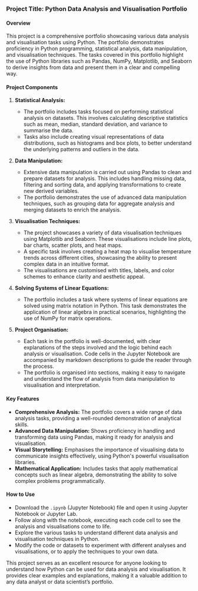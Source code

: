 ### Project Title: Python Data Analysis and Visualisation Portfolio

#### Overview
This project is a comprehensive portfolio showcasing various data analysis and visualisation tasks using Python. The portfolio demonstrates proficiency in Python programming, statistical analysis, data manipulation, and visualisation techniques. The tasks covered in this portfolio highlight the use of Python libraries such as Pandas, NumPy, Matplotlib, and Seaborn to derive insights from data and present them in a clear and compelling way.

#### Project Components

1. **Statistical Analysis:**
   - The portfolio includes tasks focused on performing statistical analysis on datasets. This involves calculating descriptive statistics such as mean, median, standard deviation, and variance to summarise the data.
   - Tasks also include creating visual representations of data distributions, such as histograms and box plots, to better understand the underlying patterns and outliers in the data.

2. **Data Manipulation:**
   - Extensive data manipulation is carried out using Pandas to clean and prepare datasets for analysis. This includes handling missing data, filtering and sorting data, and applying transformations to create new derived variables.
   - The portfolio demonstrates the use of advanced data manipulation techniques, such as grouping data for aggregate analysis and merging datasets to enrich the analysis.

3. **Visualisation Techniques:**
   - The project showcases a variety of data visualisation techniques using Matplotlib and Seaborn. These visualisations include line plots, bar charts, scatter plots, and heat maps.
   - A specific task involves creating a heat map to visualise temperature trends across different cities, showcasing the ability to present complex data in an intuitive format.
   - The visualisations are customised with titles, labels, and color schemes to enhance clarity and aesthetic appeal.

4. **Solving Systems of Linear Equations:**
   - The portfolio includes a task where systems of linear equations are solved using matrix notation in Python. This task demonstrates the application of linear algebra in practical scenarios, highlighting the use of NumPy for matrix operations.

5. **Project Organisation:**
   - Each task in the portfolio is well-documented, with clear explanations of the steps involved and the logic behind each analysis or visualisation. Code cells in the Jupyter Notebook are accompanied by markdown descriptions to guide the reader through the process.
   - The portfolio is organised into sections, making it easy to navigate and understand the flow of analysis from data manipulation to visualisation and interpretation.

#### Key Features
- **Comprehensive Analysis:** The portfolio covers a wide range of data analysis tasks, providing a well-rounded demonstration of analytical skills.
- **Advanced Data Manipulation:** Shows proficiency in handling and transforming data using Pandas, making it ready for analysis and visualisation.
- **Visual Storytelling:** Emphasises the importance of visualising data to communicate insights effectively, using Python's powerful visualisation libraries.
- **Mathematical Application:** Includes tasks that apply mathematical concepts such as linear algebra, demonstrating the ability to solve complex problems programmatically.

#### How to Use
- Download the `.ipynb` (Jupyter Notebook) file and open it using Jupyter Notebook or Jupyter Lab.
- Follow along with the notebook, executing each code cell to see the analysis and visualisations come to life.
- Explore the various tasks to understand different data analysis and visualisation techniques in Python.
- Modify the code or datasets to experiment with different analyses and visualisations, or to apply the techniques to your own data.

This project serves as an excellent resource for anyone looking to understand how Python can be used for data analysis and visualisation. It provides clear examples and explanations, making it a valuable addition to any data analyst or data scientist’s portfolio.
